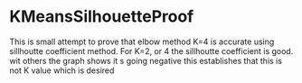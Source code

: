 # KMeansSilhouetteProof

This is small attempt to prove that elbow method K=4 is accurate using sillhoutte coefficient method.
For K=2, or 4 the sillhoutte coefficient is good. 
wit others the graph shows it s going negative this establishes that this is not K value which is desired
